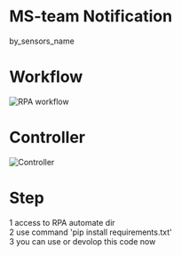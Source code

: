 # MS-team Notification
by_sensors_name

# Workflow
![RPA workflow](https://user-images.githubusercontent.com/74170208/139609312-6585f79c-d3b7-4569-a81e-2c75031c9e28.png)

# Controller
![Controller](https://user-images.githubusercontent.com/74170208/139609312-6585f79c-d3b7-4569-a81e-2c75031c9e28.png)

# Step
1 access to RPA automate dir <br />
2 use command 'pip install requirements.txt' <br />
3 you can use or devolop this code now <br />
